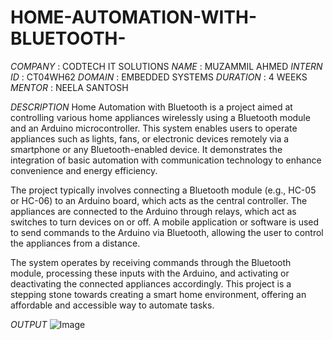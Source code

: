 # HOME-AUTOMATION-WITH-BLUETOOTH-

*COMPANY* : CODTECH IT SOLUTIONS
*NAME* : MUZAMMIL AHMED
*INTERN ID* : CT04WH62
*DOMAIN* : EMBEDDED SYSTEMS
*DURATION* : 4 WEEKS
*MENTOR* : NEELA SANTOSH


*DESCRIPTION*
Home Automation with Bluetooth is a project aimed at controlling various home appliances wirelessly using a Bluetooth module and an Arduino microcontroller. This system enables users to operate appliances such as lights, fans, or electronic devices remotely via a smartphone or any Bluetooth-enabled device. It demonstrates the integration of basic automation with communication technology to enhance convenience and energy efficiency.

The project typically involves connecting a Bluetooth module (e.g., HC-05 or HC-06) to an Arduino board, which acts as the central controller. The appliances are connected to the Arduino through relays, which act as switches to turn devices on or off. A mobile application or software is used to send commands to the Arduino via Bluetooth, allowing the user to control the appliances from a distance.

The system operates by receiving commands through the Bluetooth module, processing these inputs with the Arduino, and activating or deactivating the connected appliances accordingly. This project is a stepping stone towards creating a smart home environment, offering an affordable and accessible way to automate tasks.

*OUTPUT*
![Image](https://github.com/user-attachments/assets/0a0688d4-0e85-44b8-9e89-8ab3a6258417)
